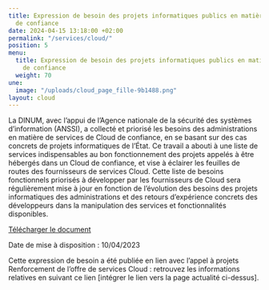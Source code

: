 ```yaml
---
title: Expression de besoin des projets informatiques publics en matière de Cloud
  de confiance
date: 2024-04-15 13:18:00 +02:00
permalink: "/services/cloud/"
position: 5
menu:
  title: Expression de besoin des projets informatiques publics en matière de Cloud
    de confiance
  weight: 70
une:
  image: "/uploads/cloud_page_fille-9b1488.png"
layout: cloud
---
```


La DINUM, avec l’appui de l’Agence nationale de la sécurité des systèmes d’information (ANSSI), a collecté et priorisé les besoins des administrations en matière de services de Cloud de confiance, en se basant sur des cas concrets de projets informatiques de l’État.
Ce travail a abouti à une liste de services indispensables au bon fonctionnement des projets appelés à être hébergés dans un Cloud de confiance, et vise à éclairer les feuilles de routes des fournisseurs de services Cloud.
Cette liste de besoins fonctionnels priorisés à développer par les fournisseurs de Cloud sera régulièrement mise à jour en fonction de l’évolution des besoins des projets informatiques des administrations et des retours d’expérience concrets des développeurs dans la manipulation des services et fonctionnalités disponibles.

[Télécharger le document](/uploads/De%CC%81monstrateur_Besoins_Publication_20240410_ODS.ods)

Date de mise à disposition : 10/04/2023

Cette expression de besoin a été publiée en lien avec l’appel à projets Renforcement de l’offre de services Cloud : retrouvez les informations relatives en suivant ce lien [intégrer le lien vers la page actualité ci-dessus].
